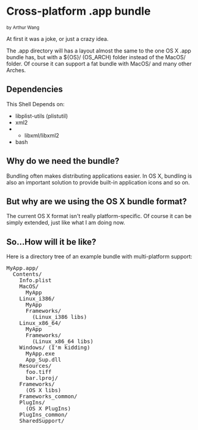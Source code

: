 Cross-platform .app bundle
====
<small>by Arthur Wang</small>

At first it was a joke, or just a crazy idea.

The .app directory will has a layout almost the same to the one OS X .app
bundle has, but with a ${OS}/ (OS\_ARCH) folder instead of the MacOS/ 
folder. Of course it can support a fat bundle with MacOS/ and many other Arches.

Dependencies
---
This Shell Depends on:
 - libplist-utils (plistutil)
 - xml2
 - - libxml/libxml2
 - bash

Why do we need the bundle?
---
Bundling often makes distributing applications easier. In OS X, bundling
is also an important solution to provide built-in application icons and so
on.

But why are we using the OS X bundle format?
---
The current OS X format isn't really platform-specific. Of course it can be
simply extended, just like what I am doing now.


So...How will it be like?
---
Here is a directory tree of an example bundle with multi-platform support:
<pre>
MyApp.app/
  Contents/
    Info.plist
    MacOS/
      MyApp
    Linux_i386/
      MyApp
      Frameworks/
        (Linux_i386 libs)
    Linux_x86_64/
      MyApp
      Frameworks/
        (Linux_x86_64 libs)
    Windows/ (I'm kidding)
      MyApp.exe
      App_Sup.dll
    Resources/
      foo.tiff
      bar.lproj/
    Frameworks/
      (OS X libs)
    Frameworks_common/
    PlugIns/
      (OS X PlugIns)
    PlugIns_common/
    SharedSupport/
</pre>
